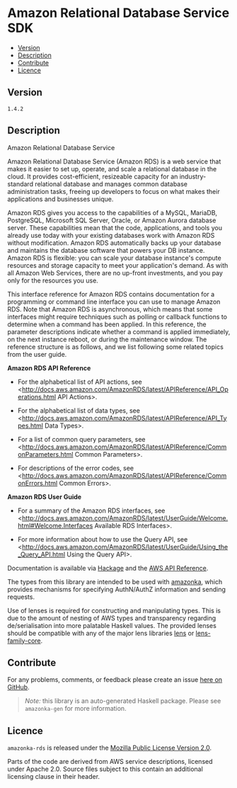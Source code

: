 # Amazon Relational Database Service SDK

* [Version](#version)
* [Description](#description)
* [Contribute](#contribute)
* [Licence](#licence)


## Version

`1.4.2`


## Description

Amazon Relational Database Service

Amazon Relational Database Service (Amazon RDS) is a web service that
makes it easier to set up, operate, and scale a relational database in
the cloud. It provides cost-efficient, resizeable capacity for an
industry-standard relational database and manages common database
administration tasks, freeing up developers to focus on what makes their
applications and businesses unique.

Amazon RDS gives you access to the capabilities of a MySQL, MariaDB,
PostgreSQL, Microsoft SQL Server, Oracle, or Amazon Aurora database
server. These capabilities mean that the code, applications, and tools
you already use today with your existing databases work with Amazon RDS
without modification. Amazon RDS automatically backs up your database
and maintains the database software that powers your DB instance. Amazon
RDS is flexible: you can scale your database instance\'s compute
resources and storage capacity to meet your application\'s demand. As
with all Amazon Web Services, there are no up-front investments, and you
pay only for the resources you use.

This interface reference for Amazon RDS contains documentation for a
programming or command line interface you can use to manage Amazon RDS.
Note that Amazon RDS is asynchronous, which means that some interfaces
might require techniques such as polling or callback functions to
determine when a command has been applied. In this reference, the
parameter descriptions indicate whether a command is applied
immediately, on the next instance reboot, or during the maintenance
window. The reference structure is as follows, and we list following
some related topics from the user guide.

__Amazon RDS API Reference__

-   For the alphabetical list of API actions, see
    <http://docs.aws.amazon.com/AmazonRDS/latest/APIReference/API_Operations.html API Actions>.

-   For the alphabetical list of data types, see
    <http://docs.aws.amazon.com/AmazonRDS/latest/APIReference/API_Types.html Data Types>.

-   For a list of common query parameters, see
    <http://docs.aws.amazon.com/AmazonRDS/latest/APIReference/CommonParameters.html Common Parameters>.

-   For descriptions of the error codes, see
    <http://docs.aws.amazon.com/AmazonRDS/latest/APIReference/CommonErrors.html Common Errors>.

__Amazon RDS User Guide__

-   For a summary of the Amazon RDS interfaces, see
    <http://docs.aws.amazon.com/AmazonRDS/latest/UserGuide/Welcome.html#Welcome.Interfaces Available RDS Interfaces>.

-   For more information about how to use the Query API, see
    <http://docs.aws.amazon.com/AmazonRDS/latest/UserGuide/Using_the_Query_API.html Using the Query API>.

Documentation is available via [Hackage](http://hackage.haskell.org/package/amazonka-rds)
and the [AWS API Reference](https://aws.amazon.com/documentation/).

The types from this library are intended to be used with [amazonka](http://hackage.haskell.org/package/amazonka),
which provides mechanisms for specifying AuthN/AuthZ information and sending requests.

Use of lenses is required for constructing and manipulating types.
This is due to the amount of nesting of AWS types and transparency regarding
de/serialisation into more palatable Haskell values.
The provided lenses should be compatible with any of the major lens libraries
[lens](http://hackage.haskell.org/package/lens) or [lens-family-core](http://hackage.haskell.org/package/lens-family-core).

## Contribute

For any problems, comments, or feedback please create an issue [here on GitHub](https://github.com/brendanhay/amazonka/issues).

> _Note:_ this library is an auto-generated Haskell package. Please see `amazonka-gen` for more information.


## Licence

`amazonka-rds` is released under the [Mozilla Public License Version 2.0](http://www.mozilla.org/MPL/).

Parts of the code are derived from AWS service descriptions, licensed under Apache 2.0.
Source files subject to this contain an additional licensing clause in their header.
